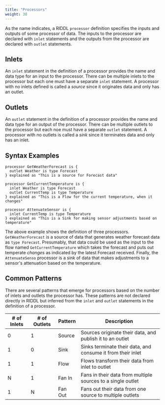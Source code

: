 ```yaml
---
title: "Processors"
weight: 30
---
```


As the name indicates, a RIDDL `processor` definition specifies the 
inputs and outputs of some processor of data. The inputs to the processor 
are declared with `inlet` statements and the outputs from the processor are 
declared with `outlet` statements.


## Inlets
An `inlet` statement in the definition of a processor provides the name and 
data type for an input to the processor. There can be multiple inlets to the 
processor but each one must have a separate `inlet` statement. A processor 
with no inlets defined is called a _source_ since it originates data and 
only has an outlet. 

## Outlets
An `outlet` statement in the definition of a processor provides the name and 
data type for an output of the processor. There can be multiple outlets to 
the processor but each noe must have a separate `outlet` statement. A 
processor with no outlets is called a _sink_ since it terminates data and 
only has an inlet.

## Syntax Examples
```riddl
processor GetWeatherForecast is {
  outlet Weather is type Forecast
} explained as "This is a source for Forecast data"

processor GetCurrentTemperature is {
  inlet Weather is type Forecast
  outlet CurrentTemp is type Temperature
} explained as "This is a Flow for the current temperature, when it changes"

processor AttenuateSensor is {
  inlet CurrentTemp is type Temperature
} explained as "This is a Sink for making sensor adjustments based on temperature"
```
The above example shows the definition of three processors.
`GetWeatherForecast` is a source of data that generates weather forecast
data as `type Forecast`. Presumably, that data could be used as the input to
the flow named `GetCurrentTemperature` which takes the forecast and
puts out temperate _changes_ as indicated by the latest Forecast received.
Finally, the `AttenuateSenso` processor is a sink of data that makes
adjustments to a sensor's attenuation based on the temperature.


## Common Patterns
There are several patterns that emerge for processors based on the number of 
inlets and outlets the processor has. These patterns are not declared 
directly in RIDDL but inferred from the `inlet` and `outlet` statements in 
the definition of a processor.

|# of Inlets|# of Outlets|Pattern| Description                                                 |
|-----------|------------|-------|-------------------------------------------------------------|
|0|1|Source| Sources originate their data, and publish it to an outlet   |
|1|0|Sink| Sinks terminate their data, and consume it from their inlet |
|1|1|Flow| Flows transform their data from inlet to outlet             |
|N|1|Fan In| Fans in their data from multiple sources to a single outlet |
|1|N|Fan Out| Fans out their data from one source to multiple outlets|

